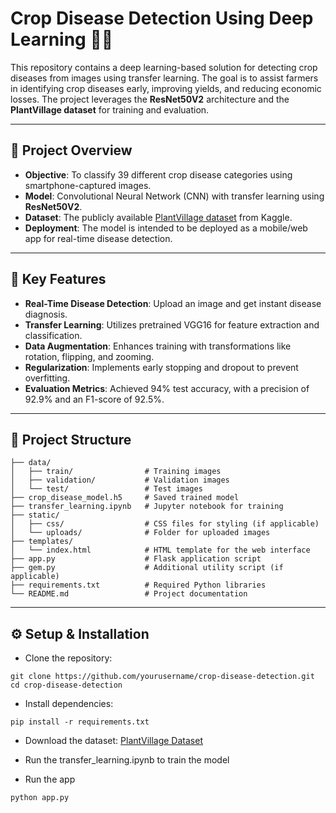 # Crop Disease Detection Using Deep Learning 🌱🧪

This repository contains a deep learning-based solution for detecting crop diseases from images using transfer learning. The goal is to assist farmers in identifying crop diseases early, improving yields, and reducing economic losses. The project leverages the **ResNet50V2** architecture and the **PlantVillage dataset** for training and evaluation.

---

## 🌟 **Project Overview**
- **Objective**: To classify 39 different crop disease categories using smartphone-captured images.
- **Model**: Convolutional Neural Network (CNN) with transfer learning using **ResNet50V2**.
- **Dataset**: The publicly available [PlantVillage dataset](https://www.kaggle.com/emmarex/plantdisease) from Kaggle.
- **Deployment**: The model is intended to be deployed as a mobile/web app for real-time disease detection.

---

## 🚀 **Key Features**
- **Real-Time Disease Detection**: Upload an image and get instant disease diagnosis.
- **Transfer Learning**: Utilizes pretrained VGG16 for feature extraction and classification.
- **Data Augmentation**: Enhances training with transformations like rotation, flipping, and zooming.
- **Regularization**: Implements early stopping and dropout to prevent overfitting.
- **Evaluation Metrics**: Achieved 94% test accuracy, with a precision of 92.9% and an F1-score of 92.5%.

---

## 📂 **Project Structure**
```plaintext
├── data/
│   ├── train/                # Training images
│   ├── validation/           # Validation images
│   └── test/                 # Test images
├── crop_disease_model.h5     # Saved trained model
├── transfer_learning.ipynb   # Jupyter notebook for training
├── static/
│   ├── css/                  # CSS files for styling (if applicable)
│   └── uploads/              # Folder for uploaded images
├── templates/
│   └── index.html            # HTML template for the web interface
├── app.py                    # Flask application script
├── gem.py                    # Additional utility script (if applicable)
├── requirements.txt          # Required Python libraries
└── README.md                 # Project documentation
```
---

## ⚙️ **Setup & Installation**
- Clone the repository:
```plaintext
git clone https://github.com/yourusername/crop-disease-detection.git
cd crop-disease-detection
```
- Install dependencies:

```plaintext
pip install -r requirements.txt
```
- Download the dataset:
[PlantVillage Dataset](https://data.mendeley.com/datasets/tywbtsjrjv/1)

- Run the transfer_learning.ipynb to train the model
- Run the app
```plaintext
python app.py
```
